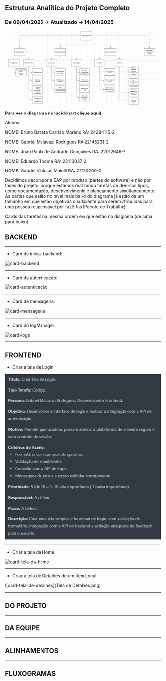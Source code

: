 ## Estrutura Analítica do Projeto Completo
### De 09/04/2025 -> Atualizado -> 14/04/2025 

![EAP](./EAP_COMPLETA.png)

**Para ver o diagrama no lucidchart [clique aqui](https://lucid.app/lucidchart/c4e99bf2-af1c-4f5f-9933-e0916c39d1bd/edit?viewport_loc=-139%2C431%2C2675%2C1238%2CHWEp-vi-RSFO&invitationId=inv_55773bf5-c7cb-4330-ad39-05a875fe79ad](https://lucid.app/lucidchart/c4e99bf2-af1c-4f5f-9933-e0916c39d1bd/edit?viewport_loc=580%2C294%2C3326%2C1546%2CHWEp-vi-RSFO&invitationId=inv_55773bf5-c7cb-4330-ad39-05a875fe79ad)))**

Alunos:

NOME: Bruno Batista Carrião Moreno
RA: 24284115-2

NOME: Gabriel Malavazi Rodrigues
RA:22145231-2

NOME: João Paulo de Andrade Gonçalves 
RA: 22012646-2

NOME: Eduardo Thomé
RA: 22110037-2

NOME: Gabriel Vinicius Maiolli
RA: 22120200-2

Decidimos decompor a EAP por produto (partes do software) e não por fases do projeto,
porque estamos realizando tarefas de diversos tipos, como documentação, desenvolvimento 
e planejamento simultaneamente. As partes que estão no nível mais baixo do diagrama já 
estão de um tamanho em que estão objetivas o suficiente para serem atribuídas para uma
pessoa responsável por fazê-las (Pacote de Trabalho).

Cards das tarefas na mesma ordem em que estão no diagrama (de cima para baixo)

## BACKEND
---

- Card de iniciar backend:
  
![card-backend](card-backend.png)

---

- Card da autenticação:
  
![card-autenticação](./card-autenticação.png)

---

- Card de mensageria:
  
![card-mensageria](card-mensageria.png)

---

- Card do logManager:
  
![card-logs](card-logs.png)

---
## FRONTEND

- Criar a tela de Login

![card-tela-de-login](https://github.com/NomaSolutions/EAP/blob/fc2340b20327ac5d83ca3aa0c1c521fc89fdb156/Criar%20Tela%20de%20Login.png)

---

- Criar a tela da Home

![card-tela-da-home]((https://github.com/NomaSolutions/EAP/blob/0a39155f8eb53e8fc86daff0bdd6ee692849fc64/Criar%20a%20Home%20do%20Site.png))

---

- Criar a tela de Detalhes de um Item Local

![card-tela-de-detalhes](Tela de Detalhes.png)

---
## DO PROJETO

---
## DA EQUIPE

---
## ALINHAMENTOS

---
## FLUXOGRAMAS
